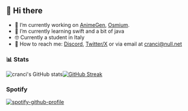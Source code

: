 ## :wave: Hi there

- :telescope: I’m currently working on [AnimeGen](https://github.com/cranci1/AnimeGen/), [Osmium](https://github.com/cranci1/Osmium).
- :seedling: I’m currently learning swift and a bit of java
- 🤓 Currently a student in Italy
- 📮 How to reach me: [Discord](https://discord.com/users/908762694096654397), [Twitter/X](https://twitter.com/cranci_) or via email at [cranci@null.net](mailto:cranci@null.net)

### :bar_chart: Stats
![cranci's GitHub stats](https://github-readme-stats.vercel.app/api?username=cranci1&show_icons=true&theme=aura_dark)[![GitHub Streak](https://streak-stats.demolab.com?user=cranci1&theme=aura_dark)](https://git.io/streak-stats)

### Spotify

[![spotify-github-profile](https://spotify-github-profile.vercel.app/api/view?uid=31pmruh3bpkzpxz23vawcpop2ivi&cover_image=true&theme=novatorem&show_offline=true&background_color=121212&interchange=false&bar_color=53b14f&bar_color_cover=false)](https://github.com/kittinan/spotify-github-profile)

